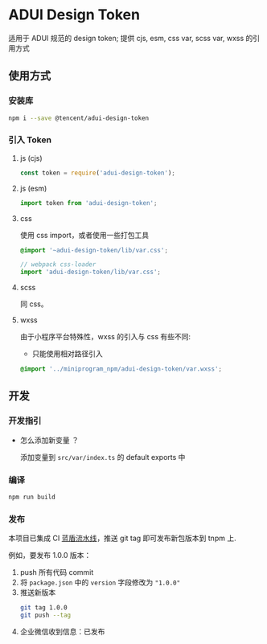 # ADUI Design Token

适用于 ADUI 规范的 design token; 提供 cjs, esm, css var, scss var, wxss 的引用方式

## 使用方式

### 安装库

```bash
npm i --save @tencent/adui-design-token
```

### 引入 Token

1. js (cjs)

    ```js
    const token = require('adui-design-token');
    ```

2. js (esm)

    ```js
    import token from 'adui-design-token';
    ```

3. css


   使用 css import，或者使用一些打包工具

    ```css
    @import '~adui-design-token/lib/var.css';
    ```

    ```js
    // webpack css-loader
    import 'adui-design-token/lib/var.css';
    ```

4. scss

    同 css。

5. wxss

    由于小程序平台特殊性，wxss 的引入与 css 有些不同:

    - 只能使用相对路径引入

    ```css
    @import '../miniprogram_npm/adui-design-token/var.wxss';
    ```


## 开发

### 开发指引

* 怎么添加新变量 ？

    添加变量到 `src/var/index.ts` 的 default exports 中


### 编译

```bash
npm run build
```

### 发布

本项目已集成 CI [蓝盾流水线](http://devops.oa.com/console/pipeline/wxad-design/p-e6203402f2f240019fa3a31b4cbbf631/history)，推送 git tag 即可发布新包版本到 tnpm 上.

例如，要发布 1.0.0 版本：

1. push 所有代码 commit 
2. 将 `package.json` 中的 `version` 字段修改为 `"1.0.0"`
3. 推送新版本
   ```bash
   git tag 1.0.0
   git push --tag
   ```
4. 企业微信收到信息：已发布
